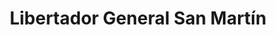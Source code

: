 ---
title: Libertador General San Martín
url: /libertador-general-san-martin/
latitude: -23.81
longitude: -64.787
---